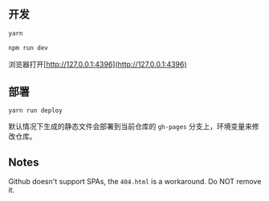 ## 开发

```bash
yarn

npm run dev
```

浏览器打开[http://127.0.0.1:4396](http://127.0.0.1:4396)

## 部署

`yarn run deploy`

默认情况下生成的静态文件会部署到当前仓库的 `gh-pages` 分支上，环境变量来修改仓库。

## Notes

Github doesn't support SPAs, the `404.html` is a workaround. Do NOT remove it.
